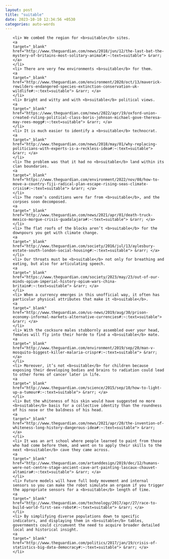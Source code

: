 ```yaml
---
layout: post
title: "suitable"
date: 2023-10-10 12:34:56 +0530
categories: auto-words
---
```

<ol>

    <li> We combed the region for <b>suitable</b> sites.
    <a 
    target="_blank" 
    href="http://www.theguardian.com/news/2018/jun/12/the-last-bat-the-mystery-of-britains-most-solitary-animal#:~:text=suitable"> &rarr; </a>
    </li>
    <li> There are very few environments <b>suitable</b> for them.
    <a 
    target="_blank" 
    href="http://www.theguardian.com/environment/2020/oct/13/maverick-rewilders-endangered-species-extinction-conservation-uk-wildlife#:~:text=suitable"> &rarr; </a>
    </li>
    <li> Bright and witty and with <b>suitable</b> political views.
    <a 
    target="_blank" 
    href="https://www.theguardian.com/news/2022/apr/19/oxford-union-created-ruling-political-class-boris-johnson-michael-gove-theresa-may-rees-mogg#:~:text=suitable"> &rarr; </a>
    </li>
    <li> It is much easier to identify a <b>suitable</b> technocrat.
    <a 
    target="_blank" 
    href="http://www.theguardian.com/news/2018/may/01/why-replacing-politicians-with-experts-is-a-reckless-idea#:~:text=suitable"> &rarr; </a>
    </li>
    <li> The problem was that it had no <b>suitable</b> land within its clan boundaries.
    <a 
    target="_blank" 
    href="https://www.theguardian.com/environment/2022/nov/08/how-to-move-a-country-fiji-radical-plan-escape-rising-seas-climate-crisis#:~:text=suitable"> &rarr; </a>
    </li>
    <li> The room’s conditions were far from <b>suitable</b>, and the corpses soon decomposed.
    <a 
    target="_blank" 
    href="http://www.theguardian.com/news/2021/apr/01/death-truck-mexico-morgue-crisis-guadalajara#:~:text=suitable"> &rarr; </a>
    </li>
    <li> The flat roofs of the blocks aren’t <b>suitable</b> for the downpours you get with climate change.
    <a 
    target="_blank" 
    href="http://www.theguardian.com/society/2016/jul/13/aylesbury-estate-south-london-social-housing#:~:text=suitable"> &rarr; </a>
    </li>
    <li> Our throats must be <b>suitable</b> not only for breathing and eating, but also for articulating speech.
    <a 
    target="_blank" 
    href="https://www.theguardian.com/society/2023/may/23/out-of-our-minds-opium-imperial-history-opium-wars-china-britain#:~:text=suitable"> &rarr; </a>
    </li>
    <li> When a currency emerges in this unofficial way, it often has particular physical attributes that make it <b>suitable</b>.
    <a 
    target="_blank" 
    href="http://www.theguardian.com/us-news/2019/aug/30/prison-economy-informal-markets-alternative-currencies#:~:text=suitable"> &rarr; </a>
    </li>
    <li> With the cocksure males stubbornly assembled over your head, females will fly into their horde to find a <b>suitable</b> mate.
    <a 
    target="_blank" 
    href="http://www.theguardian.com/environment/2019/sep/20/man-v-mosquito-biggest-killer-malaria-crispr#:~:text=suitable"> &rarr; </a>
    </li>
    <li> Moreover, it’s not <b>suitable</b> for children because exposing their developing bodies and brains to radiation could lead to other forms of cancer later in life.
    <a 
    target="_blank" 
    href="http://www.theguardian.com/science/2015/sep/10/how-to-light-up-a-tumour#:~:text=suitable"> &rarr; </a>
    </li>
    <li> But the whiteness of his skin would have suggested no more <b>suitable</b> basis for a collective identity than the roundness of his nose or the baldness of his head.
    <a 
    target="_blank" 
    href="http://www.theguardian.com/news/2021/apr/20/the-invention-of-whiteness-long-history-dangerous-idea#:~:text=suitable"> &rarr; </a>
    </li>
    <li> It was an art school where people learned to paint from those who had come before them, and went on to apply their skills to the next <b>suitable</b> cave they came across.
    <a 
    target="_blank" 
    href="http://www.theguardian.com/artanddesign/2019/dec/12/humans-were-not-centre-stage-ancient-cave-art-painting-lascaux-chauvet-altamira#:~:text=suitable"> &rarr; </a>
    </li>
    <li> Future models will have full body movement and internal sensors so you can make the robot simulate an orgasm if you trigger the appropriate sensors for a <b>suitable</b> length of time.
    <a 
    target="_blank" 
    href="http://www.theguardian.com/technology/2017/apr/27/race-to-build-world-first-sex-robot#:~:text=suitable"> &rarr; </a>
    </li>
    <li> By simplifying diverse populations down to specific indicators, and displaying them in <b>suitable</b> tables, governments could circumvent the need to acquire broader detailed local and historical insight.
    <a 
    target="_blank" 
    href="http://www.theguardian.com/politics/2017/jan/19/crisis-of-statistics-big-data-democracy#:~:text=suitable"> &rarr; </a>
    </li>